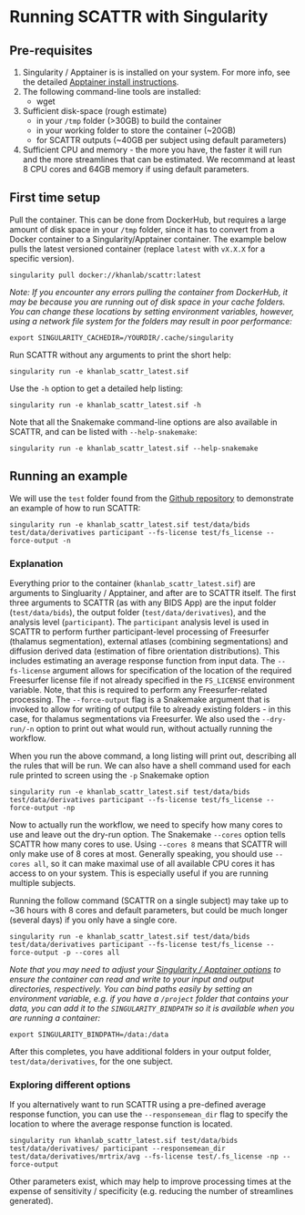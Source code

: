 # Running SCATTR with Singularity

## Pre-requisites
1. Singularity / Apptainer is is installed on your system. For more info, see
the detailed [Apptainer install instructions](https://apptainer.org/docs/admin/main/installation.html#install-from-pre-built-packages).
1. The following command-line tools are installed:
    * wget
1. Sufficient disk-space (rough estimate)
    * in your `/tmp` folder (>30GB) to build the container
    * in your working folder to store the container (~20GB)
    * for SCATTR outputs (~40GB per subject using default parameters)
1. Sufficient CPU and memory - the more you have, the faster it will run and 
the more streamlines that can be estimated. We recommand at least 8 CPU cores 
and 64GB memory if using default parameters.

## First time setup
Pull the container. This can be done from DockerHub, but requires a large 
amount of disk space in your `/tmp` folder, since it has to convert from a 
Docker container to a Singularity/Apptainer container. The example below pulls
the latest versioned container (replace `latest` with `vX.X.X` for a specific
version).

```
singularity pull docker://khanlab/scattr:latest
```
_Note: If you encounter any errors pulling the container from DockerHub, it may
be because you are running out of disk space in your cache folders. You can 
change these locations by setting environment variables, however, using a 
network file system for the folders may result in poor performance:_
```
export SINGULARITY_CACHEDIR=/YOURDIR/.cache/singularity
```


Run SCATTR without any arguments to print the short help:

```
singularity run -e khanlab_scattr_latest.sif
```

Use the `-h` option to get a detailed help listing:

```
singularity run -e khanlab_scattr_latest.sif -h
```

Note that all the Snakemake command-line options are also available in SCATTR,
and can be listed with `--help-snakemake`:

```
singularity run -e khanlab_scattr_latest.sif --help-snakemake
```

## Running an example

We will use the `test` folder found from the 
[Github repository](https://github.com/khanlab/scattr/tree/main/test/) to
demonstrate an example of how to run SCATTR:

```
singularity run -e khanlab_scattr_latest.sif test/data/bids test/data/derivatives participant --fs-license test/fs_license --force-output -n
```

### Explanation

Everything prior to the container (`khanlab_scattr_latest.sif`) are arguments
to Singluarity / Apptainer, and after are to SCATTR itself. The first three arguments to 
SCATTR (as with any BIDS App) are the input folder (`test/data/bids`), the 
output folder (`test/data/derivatives`), and the analysis level (`participant`).
The `participant` analysis level is used in SCATTR to perform further 
participant-level processing of Freesurfer (thalamus segmentation), external 
atlases (combining segmentations) and diffusion derived data (estimation of 
fibre orientation distributions). This includes estimating an average response 
function from input data. The `--fs-license` argument allows for specification
of the location of the required Freesurfer license file if not already 
specified in the `FS_LICENSE` environment variable. Note, that this is
required to perform any Freesurfer-related processing. The `--force-output` 
flag is a Snakemake argument that is invoked to allow for writing of output file
to already existing folders - in this case, for thalamus segmentations via 
Freesurfer. We also used the `--dry-run/-n` option to print out what would run,
without actually running the workflow.

When you run the above command, a long listing will print out, describing all 
the rules that will be run. We can also have a shell command used for each rule
printed to screen using the `-p` Snakemake option

```
singularity run -e khanlab_scattr_latest.sif test/data/bids test/data/derivatives participant --fs-license test/fs_license --force-output -np
```

Now to actually run the workflow, we need to specify how many cores to use and 
leave out the dry-run option. The Snakemake `--cores` option tells SCATTR how
many cores to use. Using `--cores 8` means that SCATTR will only make use of 8 
cores at most. Generally speaking, you should use `--cores all`, so it can make 
maximal use of all available CPU cores it has access to on your system. This is 
especially useful if you are running multiple subjects.

Running the follow command (SCATTR on a single subject) may take up to ~36 hours
with 8 cores and default parameters, but could be much longer (several days) if 
you only have a single core.

```
singularity run -e khanlab_scattr_latest.sif test/data/bids test/data/derivatives participant --fs-license test/fs_license --force-output -p --cores all
```

_Note that you may need to adjust your 
[Singularity / Apptainer options](https://sylabs.io/guides/3.1/user-guide/cli/singularity_run.html) 
to ensure the container can read and write to your input and output directories, 
respectively. You can bind paths easily by setting an environment variable, 
e.g. if you have a `/project` folder that contains your data, you can add it to
the `SINGULARITY_BINDPATH` so it is available when you are running a container:_

```
export SINGULARITY_BINDPATH=/data:/data
```

After this completes, you have additional folders in your output folder,
`test/data/derivatives`, for the one subject.

### Exploring different options

If you alternatively want to run SCATTR using a pre-defined average response 
function, you can use the `--responsemean_dir` flag to specify the location to
where the average response function is located. 

```
singularity run khanlab_scattr_latest.sif test/data/bids test/data/derivatives/ participant --responsemean_dir test/data/derivatives/mrtrix/avg --fs-license test/.fs_license -np --force-output
```

Other parameters exist, which may help to improve processing times at the 
expense of sensitivity / specificity (e.g. reducing the number of streamlines 
generated).